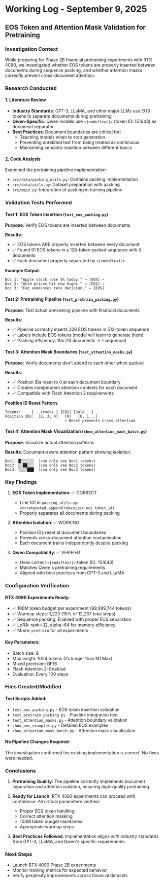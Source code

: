 # Working Log - September 9, 2025

## EOS Token and Attention Mask Validation for Pretraining

### Investigation Context
While preparing for Phase 2B financial pretraining experiments with RTX 4090, we investigated whether EOS tokens are properly inserted between documents during sequence packing, and whether attention masks correctly prevent cross-document attention.

### Research Conducted

#### 1. Literature Review
- **Industry Standards**: GPT-3, LLaMA, and other major LLMs use EOS tokens to separate documents during pretraining
- **Qwen-Specific**: Qwen models use `<|endoftext|>` (token ID: 151643) as document separator
- **Best Practices**: Document boundaries are critical for:
  - Teaching models when to stop generation
  - Preventing unrelated text from being treated as continuous
  - Maintaining semantic isolation between different topics

#### 2. Code Analysis
Examined the pretraining pipeline implementation:
- `src/data/packing_utils.py`: Contains packing implementation
- `src/data/utils.py`: Dataset preparation with packing
- `src/main.py`: Integration of packing in training pipeline

### Validation Tests Performed

#### Test 1: EOS Token Insertion (`test_eos_packing.py`)
**Purpose**: Verify EOS tokens are inserted between documents

**Results**:
- ✅ EOS tokens ARE properly inserted between every document
- ✅ Found 91 EOS tokens in a 128-token packed sequence with 5 documents
- ✅ Each document properly separated by `<|endoftext|>`

**Example Output**:
```
Doc 1: "Apple stock rose 5% today." → [EOS] → 
Doc 2: "Gold prices hit new highs." → [EOS] → 
Doc 3: "Fed announces rate decision." → [EOS]
```

#### Test 2: Pretraining Pipeline (`test_pretrain_packing.py`)
**Purpose**: Test actual pretraining pipeline with financial documents

**Results**:
- ✅ Pipeline correctly inserts 326 EOS tokens in 512-token sequence
- ✅ Labels include EOS tokens (model will learn to generate them)
- ✅ Packing efficiency: 10x (10 documents → 1 sequence)

#### Test 3: Attention Mask Boundaries (`test_attention_masks.py`)
**Purpose**: Verify documents don't attend to each other when packed

**Results**:
- ✅ Position IDs reset to 0 at each document boundary
- ✅ Creates independent attention contexts for each document
- ✅ Compatible with Flash Attention 2 requirements

**Position ID Reset Pattern**:
```
Tokens:     [...stocks.] [EOS] [Gold...]
Position IDs:  [2, 3, 4]   [0]   [0, 1...]
                           ↑ Reset prevents cross-attention
```

#### Test 4: Attention Mask Visualization (`show_attention_mask_batch.py`)
**Purpose**: Visualize actual attention patterns

**Results**:
Document-aware attention pattern showing isolation:
```
Doc1: █░░░░░░  (can only see Doc1 tokens)
Doc2: ░░██░░░  (can only see Doc2 tokens)  
Doc3: ░░░░███  (can only see Doc3 tokens)
```

### Key Findings

1. **EOS Token Implementation**: ✅ CORRECT
   - Line 101 in `packing_utils.py`: `concatenated.append(tokenizer.eos_token_id)`
   - Properly separates all documents during packing

2. **Attention Isolation**: ✅ WORKING
   - Position IDs reset at document boundaries
   - Prevents cross-document attention contamination
   - Each document trains independently despite packing

3. **Qwen Compatibility**: ✅ VERIFIED
   - Uses correct `<|endoftext|>` token (ID: 151643)
   - Matches Qwen's pretraining requirements
   - Aligned with best practices from GPT-3 and LLaMA

### Configuration Verification

#### RTX 4090 Experiments Ready:
- ✅ 100M token budget per experiment (99,999,744 tokens)
- ✅ Warmup steps: 1,220 (10% of 12,207 total steps)
- ✅ Sequence packing: Enabled with proper EOS separation
- ✅ LoRA: rank=32, alpha=64 for memory efficiency
- ✅ Mode: `pretrain` for all experiments

#### Key Parameters:
- Batch size: 8
- Max length: 1024 tokens (2x longer than M1 Max)
- Mixed precision: BF16
- Flash Attention 2: Enabled
- Evaluation: Every 100 steps

### Files Created/Modified

#### Test Scripts Added:
- `test_eos_packing.py` - EOS token insertion validation
- `test_pretrain_packing.py` - Pipeline integration test
- `test_attention_masks.py` - Attention boundary validation
- `show_eos_examples.py` - Detailed EOS examples
- `show_attention_mask_batch.py` - Attention mask visualization

#### No Pipeline Changes Required:
The investigation confirmed the existing implementation is correct. No fixes were needed.

### Conclusions

1. **Pretraining Quality**: The pipeline correctly implements document separation and attention isolation, ensuring high-quality pretraining.

2. **Ready for Launch**: RTX 4090 experiments can proceed with confidence. All critical parameters verified:
   - Proper EOS token handling
   - Correct attention masking
   - 100M token budget maintained
   - Appropriate warmup steps

3. **Best Practices Followed**: Implementation aligns with industry standards from GPT-3, LLaMA, and Qwen's specific requirements.

### Next Steps
- Launch RTX 4090 Phase 2B experiments
- Monitor training metrics for expected behavior
- Verify perplexity improvements across financial datasets